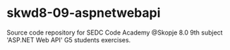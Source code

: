 # skwd8-09-aspnetwebapi
Source code repository for SEDC Code Academy @Skopje 8.0 9th subject 'ASP.NET Web API' G5 students exercises.
